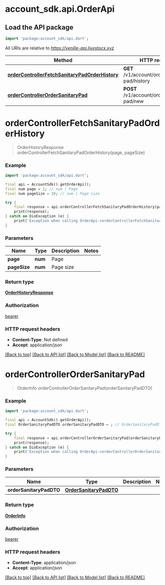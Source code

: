 # account_sdk.api.OrderApi

## Load the API package
```dart
import 'package:account_sdk/api.dart';
```

All URIs are relative to *https://venille-api.livestocx.xyz*

Method | HTTP request | Description
------------- | ------------- | -------------
[**orderControllerFetchSanitaryPadOrderHistory**](OrderApi.md#ordercontrollerfetchsanitarypadorderhistory) | **GET** /v1/account/order/sanitary-pad/history | 
[**orderControllerOrderSanitaryPad**](OrderApi.md#ordercontrollerordersanitarypad) | **POST** /v1/account/order/sanitary-pad/new | 


# **orderControllerFetchSanitaryPadOrderHistory**
> OrderHistoryResponse orderControllerFetchSanitaryPadOrderHistory(page, pageSize)



### Example
```dart
import 'package:account_sdk/api.dart';

final api = AccountSdk().getOrderApi();
final num page = 1; // num | Page
final num pageSize = 20; // num | Page size

try {
    final response = api.orderControllerFetchSanitaryPadOrderHistory(page, pageSize);
    print(response);
} catch on DioException (e) {
    print('Exception when calling OrderApi->orderControllerFetchSanitaryPadOrderHistory: $e\n');
}
```

### Parameters

Name | Type | Description  | Notes
------------- | ------------- | ------------- | -------------
 **page** | **num**| Page | 
 **pageSize** | **num**| Page size | 

### Return type

[**OrderHistoryResponse**](OrderHistoryResponse.md)

### Authorization

[bearer](../README.md#bearer)

### HTTP request headers

 - **Content-Type**: Not defined
 - **Accept**: application/json

[[Back to top]](#) [[Back to API list]](../README.md#documentation-for-api-endpoints) [[Back to Model list]](../README.md#documentation-for-models) [[Back to README]](../README.md)

# **orderControllerOrderSanitaryPad**
> OrderInfo orderControllerOrderSanitaryPad(orderSanitaryPadDTO)



### Example
```dart
import 'package:account_sdk/api.dart';

final api = AccountSdk().getOrderApi();
final OrderSanitaryPadDTO orderSanitaryPadDTO = ; // OrderSanitaryPadDTO | 

try {
    final response = api.orderControllerOrderSanitaryPad(orderSanitaryPadDTO);
    print(response);
} catch on DioException (e) {
    print('Exception when calling OrderApi->orderControllerOrderSanitaryPad: $e\n');
}
```

### Parameters

Name | Type | Description  | Notes
------------- | ------------- | ------------- | -------------
 **orderSanitaryPadDTO** | [**OrderSanitaryPadDTO**](OrderSanitaryPadDTO.md)|  | 

### Return type

[**OrderInfo**](OrderInfo.md)

### Authorization

[bearer](../README.md#bearer)

### HTTP request headers

 - **Content-Type**: application/json
 - **Accept**: application/json

[[Back to top]](#) [[Back to API list]](../README.md#documentation-for-api-endpoints) [[Back to Model list]](../README.md#documentation-for-models) [[Back to README]](../README.md)

